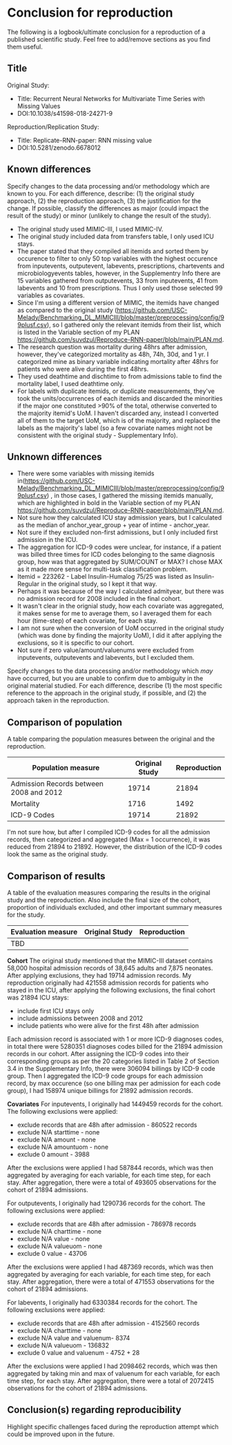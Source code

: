# Conclusion for reproduction

The following is a logbook/ultimate conclusion for a reproduction of a published scientific study. Feel free to add/remove sections as you find them useful.

## Title

Original Study:
* Title: Recurrent Neural Networks for Multivariate Time Series with Missing Values
* DOI:10.1038/s41598-018-24271-9

Reproduction/Replication Study:
* Title: Replicate-RNN-paper: RNN missing value
* DOI:10.5281/zenodo.6678012


## Known differences

Specify changes to the data processing and/or methodology which are known to you. For each difference, describe: (1) the original study approach, (2) the reproduction approach, (3) the justification for the change. If possible, classify the differences as major (could impact the result of the study) or minor (unlikely to change the result of the study).

* The original study used MIMIC-III, I used MIMIC-IV.
* The original study included data from transfers table, I only used ICU stays. 
* The paper stated that they compiled all itemids and sorted them by occurence to filter to only 50 top variables with the highest occurence from inputevents, outputevent, labevents, prescriptions, chartevents and microbiologyevents tables, however, in the Supplementry Info there are 15 variables gathered from outputevents, 33 from inputevents, 41 from labevents and 10 from prescriptions. Thus I only used those selected 99 variables as covariates.
* Since I'm using a different version of MIMIC, the itemids have changed as compared to the original study (https://github.com/USC-Melady/Benchmarking_DL_MIMICIII/blob/master/preprocessing/config/99plusf.csv), so I gathered only the relevant itemids from their list, which is listed in the Variable section of my PLAN https://github.com/suvdzul/Reproduce-RNN-paper/blob/main/PLAN.md. 
* The research question was mortality during 48hrs after admission, however, they've categorized mortality as 48h, 74h, 30d, and 1 yr. I categorized mine as binary variable indicating mortality after 48hrs for patients who were alive during the first 48hrs.
* They used deathtime and dischtime to from admissions table to find the mortality label, I used deathtime only.
* For labels with duplicate itemids, or duplicate measurements, they've took the units/occurrences of each itemids and discarded the minorities if the major one constituted >90% of the total, otherwise converted to the majority itemid's UoM. I haven't discarded any, instead I converted all of them to the target UoM, which is of the majority, and replaced the labels as the majority's label (so a few covariate names might not be consistent with the original study - Supplementary Info).


## Unknown differences

* There were some variables with missing itemids in(https://github.com/USC-Melady/Benchmarking_DL_MIMICIII/blob/master/preprocessing/config/99plusf.csv) , in those cases, I gathered the missing itemids manually, which are highlighted in bold in the Variable section of my PLAN https://github.com/suvdzul/Reproduce-RNN-paper/blob/main/PLAN.md. 
* Not sure how they calculated ICU stay admission years, but I calculated as the median of anchor_year_group + year of intime - anchor_year. 
* Not sure if they excluded non-first admissions, but I only included first admission in the ICU. 
* The aggregation for ICD-9 codes were unclear, for instance, if a patient was billed three times for ICD codes belonging to the same diagnosis group, how was that aggregated by SUM/COUNT or MAX? I chose MAX as it made more sense for multi-task classification problem.
* Itemid = 223262 - Label Insulin-Humalog 75/25 was listed as Insulin-Regular in the original study, so I kept it that way.
* Perhaps it was because of the way I calculated admityear, but there was no admission record for 2008 included in the final cohort.
* It wasn't clear in the orignial study, how each covariate was aggregated, it makes sense for me to average them, so I averaged them for each hour (time-step) of each covariate, for each stay.
* I am not sure when the conversion of UoM occurred in the original study (which was done by finding the majority UoM), I did it after applying the exclusions, so it is specific to our cohort.
* Not sure if zero value/amount/valuenums were excluded from inputevents, outputevents and labevents, but I excluded them.


Specify changes to the data processing and/or methodology which *may* have occurred, but you are unable to confirm due to ambiguity in the original material studied. For each difference, describe (1) the most specific reference to the approach in the original study, if possible, and (2) the approach taken in the reproduction.

## Comparison of population

A table comparing the population measures between the original and the reproduction.

Population measure | Original Study | Reproduction
--- | --- | ---
Admission Records between 2008 and 2012 | 19714 | 21894
Mortality |1716 | 1492
ICD-9 Codes| 19714 | 21892

I'm not sure how, but after I compiled ICD-9 codes for all the admission records, then categorized and aggregated (Max = 1 occurrence), it was reduced from 21894 to 21892. However, the distribution of the ICD-9 codes look the same as the original study.

## Comparison of results

A table of the evaluation measures comparing the results in the original study and the reproduction. Also include the final size of the cohort, proportion of individuals excluded, and other important summary measures for the study.

Evaluation measure | Original Study | Reproduction
--- | --- | ---
TBD | | 

**Cohort**
The original study mentioned that the MIMIC-III dataset contains 58,000 hospital admission records of 38,645 adults and 7,875 neonates. After applying exclusions, they had 19714 admission records. My reproduction originally had 421558 admission records for patients who stayed in the ICU, after applying the following exclusions, the final cohort was 21894 ICU stays:
- include first ICU stays only
- include admissions between 2008 and 2012
- include patients who were alive for the first 48h after admission

Each admission record is associated with 1 or more ICD-9 diagnoses codes, in total there were 5280351 diagnoses codes billed for the 21894 admission records in our cohort. After assigning the ICD-9 codes into their corresponding groups as per the 20 categories listed in Table 2 of Section 3.4 in the Supplementary Info, there were 306094 billings by ICD-9 code group. Then I aggregated the ICD-9 code groups for each admission record, by max occurence (so one billing max per admission for each code group), I had 158974 unique billings for 21892 admission records.

**Covariates**
For inputevents, I originally had 1449459 records for the cohort. The following exclusions were applied:
- exclude records that are 48h after admission - 860522 records
- exclude N/A starttime - none
- exclude N/A amount - none
- exclude N/A amountuom - none
- exclude 0 amount - 3988

After the exclusions were applied I had 587844 records, which was then aggregated by averaging for each variable, for each time step, for each stay. After aggregation, there were a total of 493605 observations for the cohort of 21894 admissions.

For outputevents, I originally had 1290736 records for the cohort. The following exclusions were applied:
- exclude records that are 48h after admission - 786978 records
- exclude N/A charttime - none
- exclude N/A value - none
- exclude N/A valueuom - none
- exclude 0 value - 43706

After the exclusions were applied I had 487369 records, which was then aggregated by averaging for each variable, for each time step, for each stay. After aggregation, there were a total of 471553 observations for the cohort of 21894 admissions.

For labevents, I originally had 6330384 records for the cohort. The following exclusions were applied:
- exclude records that are 48h after admission - 4152560 records
- exclude N/A charttime - none
- exclude N/A value and valuenum- 8374
- exclude N/A valueuom - 136832
- exclude 0 value and valuenum - 4752 + 28

After the exclusions were applied I had 2098462 records, which was then aggregated by taking min and max of valuenum for each variable, for each time step, for each stay. After aggregation, there were a total of 2072415 observations for the cohort of 21894 admissions.

## Conclusion(s) regarding reproducibility

Highlight specific challenges faced during the reproduction attempt which could be improved upon in the future.
